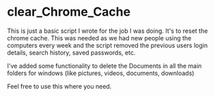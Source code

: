 # clear_Chrome_Cache
This is just a basic script I wrote for the job I was doing. It's to reset the chrome cache. This was needed as we had new people using the computers every week and the script removed the previous users login details, search history, saved passwords, etc.

I've added some functionality to delete the Documents in all the main folders for windows (like pictures, videos, documents, downloads)

Feel free to use this where you need.

